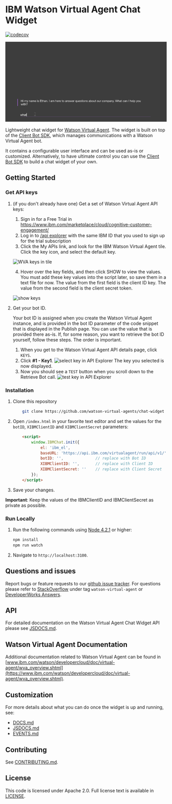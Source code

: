 # IBM Watson Virtual Agent Chat Widget

[![codecov](https://codecov.io/gh/watson-virtual-agents/chat-widget/branch/master/graph/badge.svg)](https://codecov.io/gh/watson-virtual-agents/chat-widget)

<p align="center">
  <img src="https://raw.githubusercontent.com/watson-virtual-agents/chat-widget/master/images/screencap.gif" alt="Chat Widget demo"/>
</p>

Lightweight chat widget for [Watson Virtual Agent](https://www.ibm.com/marketplace/cloud/cognitive-customer-engagement/). The widget is built on top of the [Client Bot SDK](https://github.com/watson-virtual-agents/client-sdk), which manages communications with a Watson Virtual Agent bot.

It contains a configurable user interface and can be used as-is or customized. Alternatively, to have ultimate control you can use the [Client Bot SDK](https://github.com/watson-virtual-agents/client-sdk) to build a chat widget of your own.

## Getting Started

### Get API keys

1. (if you don't already have one) Get a set of Watson Virtual Agent API keys:
    1. Sign in for a Free Trial in https://www.ibm.com/marketplace/cloud/cognitive-customer-engagement/
    2. Log in to [/api explorer](https://developer.ibm.com/api/) with the same IBM ID that you used to sign up for the trial subscription
    3. Click the My APIs link, and look for the IBM Watson Virtual Agent tile. Click the key icon, and select the default key.

    ![WVA keys in tile](https://raw.githubusercontent.com/watson-virtual-agents/chat-widget/update-readme/images/api_keys_a.png)

    4. Hover over the key fields, and then click SHOW to view the values. You must add these key values into the script later, so save them in a text file for now. The value from the first field is the client ID key. The value from the second field is the client secret token.

    ![show keys](https://raw.githubusercontent.com/watson-virtual-agents/chat-widget/update-readme/images/api_keys_b.png)

2. Get your bot ID.

    Your bot ID is assigned when you create the Watson Virtual Agent instance, and is provided in the bot ID parameter of the code snippet that is displayed in the Publish page. You can use the value that is provided there as-is.
    If, for some reason, you want to retrieve the bot ID yourself, follow these steps. The order is important.
    1. When you get to the Watson Virtual Agent API details page, click `KEYS`.
    2. Click **#1 - Key1**.
    ![select key in API Explorer](https://raw.githubusercontent.com/watson-virtual-agents/chat-widget/update-readme/images/api_keys_c.png)
    The key you selected is now displayed.
    3. Now you should see a `TEST` button when you scroll down to the Retrieve Bot call.
    ![test key in API Explorer](https://raw.githubusercontent.com/watson-virtual-agents/chat-widget/update-readme/images/api_keys_d.png)

### Installation

1. Clone this repository

    ```bash
        git clone https://github.com/watson-virtual-agents/chat-widget
    ```

2. Open `/index.html` in your favorite text editor and set the values for the `botID`, `XIBMClientID` and `XIBMClientSecret` parameters:
    ```html
        <script>
            window.IBMChat.init({
                el: 'ibm_el',
                baseURL: 'https://api.ibm.com/virtualagent/run/api/v1/',
                botID: '',              // replace with Bot ID
                XIBMClientID: '',       // replace with Client ID
                XIBMClientSecret: ''    // replace with Client Secret
            });
        </script>
    ```
3. Save your changes.

  **Important**: Keep the values of the IBMClientID and IBMClientSecret as private as possible.


### Run Locally

1. Run the following commands using [Node 4.2.1](https://nodejs.org/) or higher:

    ```bash
    npm install
    npm run watch
    ```

2. Navigate to `http://localhost:3100`.

## Questions and issues

Report bugs or feature requests to our [github issue tracker](https://github.com/watson-virtual-agents/chat-widget/issues).
For questions please refer to [StackOverflow](http://stackoverflow.com/questions/tagged/watson-virtual-agent) under tag `watson-virtual-agent` or [DeveloperWorks Answers](https://developer.ibm.com/answers/topics/watson-virtual-agent).

## API

For detailed documentation on the Watson Virtual Agent Chat Widget API please see [JSDOCS.md](https://github.com/watson-virtual-agents/chat-widget/blob/master/docs/JSDOCS.md).

## Watson Virtual Agent Documentation

Additional documentation related to Watson Virtual Agent can be found in [www.ibm.com/watson/developercloud/doc/virtual-agent/wva_overview.shtml](https://www.ibm.com/watson/developercloud/doc/virtual-agent/wva_overview.shtml).

## Customization

For more details about what you can do once the widget is up and running, see:
- [DOCS.md](https://github.com/watson-virtual-agents/chat-widget/blob/master/docs/DOCS.md)
- [JSDOCS.md](https://github.com/watson-virtual-agents/chat-widget/blob/master/docs/JSDOCS.md)
- [EVENTS.md](https://github.com/watson-virtual-agents/chat-widget/blob/master/docs/EVENTS.md)

## Contributing

See [CONTRIBUTING.md](https://github.com/watson-virtual-agents/chat-widget/blob/master/CONTRIBUTING.md).

## License

This code is licensed under Apache 2.0. Full license text is available in [LICENSE](https://github.com/watson-virtual-agents/chat-widget/blob/master/LICENSE).
